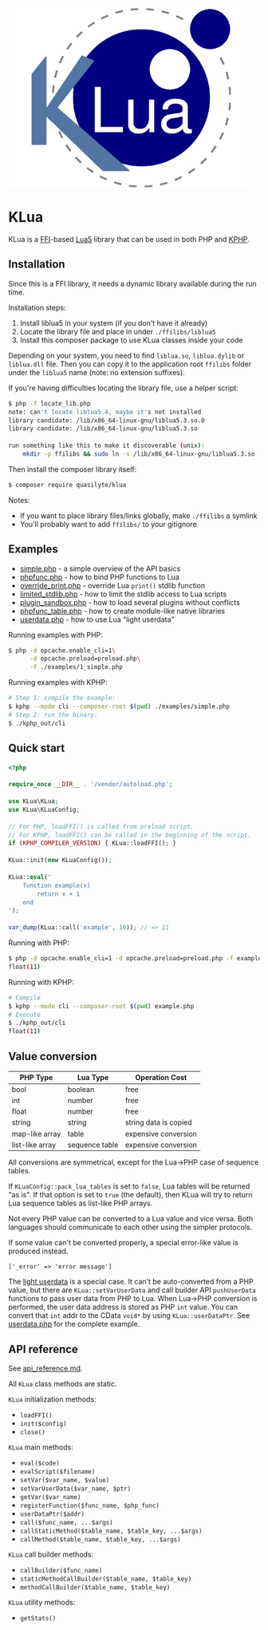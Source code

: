 ![](docs/logo.png)

# KLua

KLua is a [FFI](https://www.php.net/manual/ru/class.ffi.php)-based [Lua5](https://www.lua.org) library that can be used in both PHP and [KPHP](github.com/VKCOM/kphp).

## Installation

Since this is a FFI library, it needs a dynamic library available during the run time.

Installation steps:

1. Install liblua5 in your system (if you don't have it already)
2. Locate the library file and place in under `./ffilibs/liblua5`
3. Install this composer package to use KLua classes inside your code

Depending on your system, you need to find `liblua.so`, `liblua.dylib`
or `liblua.dll` file. Then you can copy it to the application root `ffilibs` folder
under the `liblua5` name (note: no extension suffixes).

If you're having difficulties locating the library file, use a helper script:

```bash
$ php -f locate_lib.php
note: can't locate liblua5.4, maybe it's not installed
library candidate: /lib/x86_64-linux-gnu/liblua5.3.so.0
library candidate: /lib/x86_64-linux-gnu/liblua5.3.so

run something like this to make it discoverable (unix):
	mkdir -p ffilibs && sudo ln -s /lib/x86_64-linux-gnu/liblua5.3.so ./ffilibs/liblua5.3
```

Then install the composer library itself:

```bash
$ composer require quasilyte/klua
```

Notes:

* If you want to place library files/links globally, make `./ffilibs` a symlink
* You'll probably want to add `ffilibs/` to your gitignore

## Examples

* [simple.php](examples/1_simple.php) - a simple overview of the API basics
* [phpfunc.php](examples/2_phpfunc.php) - how to bind PHP functions to Lua
* [override_print.php](examples/3_override_print.php) - override Lua `print()` stdlib function
* [limited_stdlib.php](examples/4_limited_stdlib.php) - how to limit the stdlib access to Lua scripts
* [plugin_sandbox.php](examples/5_plugin_sandbox.php) - how to load several plugins without conflicts
* [phpfunc_table.php](examples/6_phpfunc_table.php) - how to create module-like native libraries
* [userdata.php](examples/7_userdata.php) - how to use Lua "light userdata"

Running examples with PHP:

```bash
$ php -d opcache.enable_cli=1\
      -d opcache.preload=preload.php\
      -f ./examples/1_simple.php
```

Running examples with KPHP:

```bash
# Step 1: compile the example:
$ kphp --mode cli --composer-root $(pwd) ./examples/simple.php
# Step 2: run the binary:
$ ./kphp_out/cli
```

## Quick start

```php
<?php

require_once __DIR__ . '/vendor/autoload.php';

use KLua\KLua;
use KLua\KLuaConfig;

// For PHP, loadFFI() is called from preload script.
// For KPHP, loadFFI() can be called in the beginning of the script.
if (KPHP_COMPILER_VERSION) { KLua::loadFFI(); }

KLua::init(new KLuaConfig());

KLua::eval('
    function example(x)
        return x + 1
    end
');

var_dump(KLua::call('example', 10)); // => 11
```

Running with PHP:

```bash
$ php -d opcache.enable_cli=1 -d opcache.preload=preload.php -f example.php
float(11)
```

Running with KPHP:

```bash
# Compile
$ kphp --mode cli --composer-root $(pwd) example.php
# Execute
$ ./kphp_out/cli
float(11)
```

## Value conversion

| PHP Type | Lua Type | Operation Cost |
|---|---|---|
| bool | boolean | free |
| int | number | free |
| float | number | free |
| string | string | string data is copied |
| map-like array | table | expensive conversion |
| list-like array | sequence table | expensive conversion |

All conversions are symmetrical, except for the Lua->PHP case of sequence tables.

If `KLuaConfig::pack_lua_tables` is set to `false`, Lua tables will be returned "as is".
If that option is set to `true` (the default), then KLua will try to return Lua sequence
tables as list-like PHP arrays.

Not every PHP value can be converted to a Lua value and vice versa.
Both languages should communicate to each other using the simpler protocols.

If some value can't be converted properly, a special error-like value is produced instead.

```
['_error' => 'error message']
```

The [light userdata](https://www.lua.org/pil/28.5.html) is a special case. It can't be auto-converted from a PHP value, but there are `KLua::setVarUserData` and call builder API `pushUserData` functions to pass user data from PHP to Lua. When Lua->PHP conversion is performed, the user data address is stored as PHP `int` value. You can convert that `int` addr to the CData `void*` by using `KLua::userDataPtr`. See [userdata.php](examples/7_userdata.php) for the complete example.

## API reference

See [api_reference.md](docs/api_reference.md).

All `KLua` class methods are static.

`KLua` initialization methods:

* `loadFFI()`
* `init($config)`
* `close()`

`KLua` main methods:

* `eval($code)`
* `evalScript($filename)`
* `setVar($var_name, $value)`
* `setVarUserData($var_name, $ptr)`
* `getVar($var_name)`
* `registerFunction($func_name, $php_func)`
* `userDataPtr($addr)`
* `call($func_name, ...$args)`
* `callStaticMethod($table_name, $table_key, ...$args)`
* `callMethod($table_name, $table_key, ...$args)`

`KLua` call builder methods:

* `callBuilder($func_name)`
* `staticMethodCallBuilder($table_name, $table_key)`
* `methodCallBuilder($table_name, $table_key)`

`KLua` utility methods:

* `getStats()`
